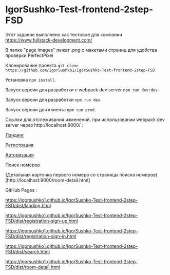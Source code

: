 # IgorSushko-Test-frontend-2step-FSD

Этот задание выполнено как тестовое для компании https://www.fullstack-development.com/

В папке "page images" лежат .png с макетами страниц для удобства проверки PerfectPixel

Клонирование проекта `git clone https://github.com/IgorSushko1/IgorSushko-Test-frontend-2step-FSD`

Установка `npm install`.

Запуск версии для разработки с webpack dev server `npm run dev:dev`.

Запуск версии для разработки `npm run dev`.

Запуск версии для клиента `npm run prod`.

Ссылки для отслеживания изменений, при использовании webpack dev server через http://localhost:9000/ :

[Лэндинг](http://localhost:9000/landing.html)

[Регистрация](http://localhost:9000/registration-sign-up.html)

[Авторизация](http://localhost:9000/registration-sign-in.html)

[Поиск номеров](http://localhost:9000/search.html)

(Детальная карточка первого номера со страницы поиска номеров)[http://localhost:9000/room-detail.html]

GitHub Pages :

https://igorsushko1.github.io/IgorSushko-Test-frontend-2step-FSD/dist/landing.html

https://igorsushko1.github.io/IgorSushko-Test-frontend-2step-FSD/dist/registration-sign-up.html

https://igorsushko1.github.io/IgorSushko-Test-frontend-2step-FSD/dist/registration-sign-in.html

https://igorsushko1.github.io/IgorSushko-Test-frontend-2step-FSD/dist/search.html

https://igorsushko1.github.io/IgorSushko-Test-frontend-2step-FSD/dist/room-detail.html
